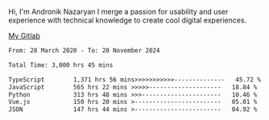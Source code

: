 Hi, I'm Andronik Nazaryan
I merge a passion for usability and user experience with technical knowledge to create cool digital experiences.

[My Gitlab](https://gitlab.com/anridev24)

<!--START_SECTION:waka-->

```txt
From: 28 March 2020 - To: 20 November 2024

Total Time: 3,000 hrs 45 mins

TypeScript        1,371 hrs 56 mins>>>>>>>>>>>--------------   45.72 %
JavaScript        565 hrs 22 mins >>>>>--------------------   18.84 %
Python            313 hrs 48 mins >>>----------------------   10.46 %
Vue.js            150 hrs 20 mins >------------------------   05.01 %
JSON              147 hrs 44 mins >------------------------   04.92 %
```

<!--END_SECTION:waka-->
